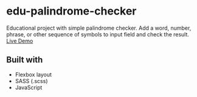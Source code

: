 # edu-palindrome-checker
Educational project with simple palindrome checker. Add a word, number, phrase, or other sequence of symbols to input field and check the result.  
[Live Demo](https://abatushkova.github.io/edu-palindrome-checker/)

## Built with
- Flexbox layout
- SASS (.scss)
- JavaScript
